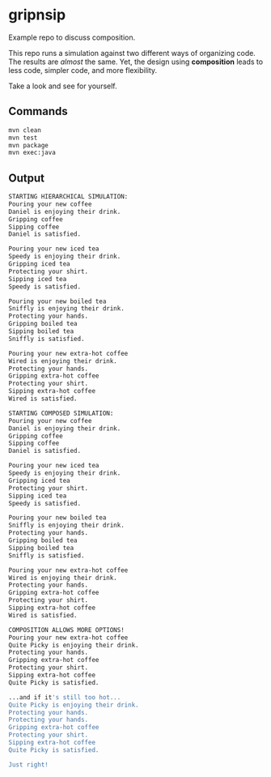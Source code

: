 # gripnsip
Example repo to discuss composition.

This repo runs a simulation against two different ways of organizing
code. The results are _almost_ the same. Yet, the design using
**composition** leads to less code, simpler code, and more
flexibility.

Take a look and see for yourself.

## Commands
```sh
mvn clean
mvn test
mvn package
mvn exec:java
```

## Output
```sh
STARTING HIERARCHICAL SIMULATION:
Pouring your new coffee
Daniel is enjoying their drink.
Gripping coffee
Sipping coffee
Daniel is satisfied.

Pouring your new iced tea
Speedy is enjoying their drink.
Gripping iced tea
Protecting your shirt.
Sipping iced tea
Speedy is satisfied.

Pouring your new boiled tea
Sniffly is enjoying their drink.
Protecting your hands.
Gripping boiled tea
Sipping boiled tea
Sniffly is satisfied.

Pouring your new extra-hot coffee
Wired is enjoying their drink.
Protecting your hands.
Gripping extra-hot coffee
Protecting your shirt.
Sipping extra-hot coffee
Wired is satisfied.

STARTING COMPOSED SIMULATION:
Pouring your new coffee
Daniel is enjoying their drink.
Gripping coffee
Sipping coffee
Daniel is satisfied.

Pouring your new iced tea
Speedy is enjoying their drink.
Gripping iced tea
Protecting your shirt.
Sipping iced tea
Speedy is satisfied.

Pouring your new boiled tea
Sniffly is enjoying their drink.
Protecting your hands.
Gripping boiled tea
Sipping boiled tea
Sniffly is satisfied.

Pouring your new extra-hot coffee
Wired is enjoying their drink.
Protecting your hands.
Gripping extra-hot coffee
Protecting your shirt.
Sipping extra-hot coffee
Wired is satisfied.

COMPOSITION ALLOWS MORE OPTIONS!
Pouring your new extra-hot coffee
Quite Picky is enjoying their drink.
Protecting your hands.
Gripping extra-hot coffee
Protecting your shirt.
Sipping extra-hot coffee
Quite Picky is satisfied.

...and if it's still too hot...
Quite Picky is enjoying their drink.
Protecting your hands.
Protecting your hands.
Gripping extra-hot coffee
Protecting your shirt.
Sipping extra-hot coffee
Quite Picky is satisfied.

Just right!
```
